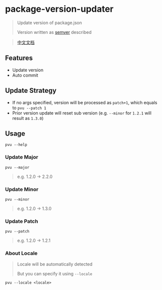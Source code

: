 # package-version-updater

> Update version of package.json
>
> Version written as [semver](https://semver.org/) described

> [中文文档](./README.zh_CN.md)

## Features

* Update version
* Auto commit

## Update Strategy

* If no args specified, version will be processed as `patch+1`, which equals to `pvu --patch 1`
* Prior version update will reset sub version (e.g. `--minor` for `1.2.1` will result as `1.3.0`)

## Usage

``` shell
pvu --help
```

### Update Major

```
pvu --major
```

> e.g. 1.2.0 -> 2.2.0

### Update Minor

```
pvu --minor
```

> e.g. 1.2.0 -> 1.3.0

### Update Patch

```
pvu --patch
```

> e.g. 1.2.0 -> 1.2.1

### About Locale

> Locale will be automatically detected
> 
> But you can specify it using `--locale`

```shell
pvu --locale <locale>
```

